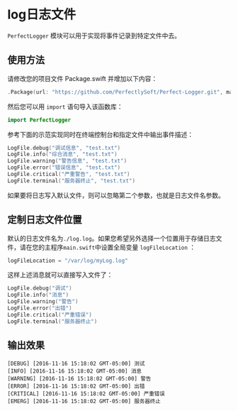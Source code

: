 # log日志文件

`PerfectLogger` 模块可以用于实现将事件记录到特定文件中去。

## 使用方法

请修改您的项目文件 Package.swift 并增加以下内容：

``` swift
.Package(url: "https://github.com/PerfectlySoft/Perfect-Logger.git", majorVersion: 0, minor: 0),
```

然后您可以用 `import` 语句导入该函数库：

``` swift
import PerfectLogger
```

参考下面的示范实现同时在终端控制台和指定文件中输出事件描述：

``` swift
LogFile.debug("调试信息", "test.txt")
LogFile.info("综合消息", "test.txt")
LogFile.warning("警告信息", "test.txt")
LogFile.error("错误信息", "test.txt")
LogFile.critical("严重警告", "test.txt")
LogFile.terminal("服务器终止", "test.txt")
```

如果要将日志写入默认文件，则可以忽略第二个参数，也就是日志文件名参数。

## 定制日志文件位置

默认的日志文件名为`./log.log`。如果您希望另外选择一个位置用于存储日志文件，请在您的主程序`main.swift`中设置全局变量 `logFileLocation` ：

``` swift
logFileLocation = "/var/log/myLog.log"
```

这样上述消息就可以直接写入文件了：

``` swift
LogFile.debug("调试")
LogFile.info("消息")
LogFile.warning("警告")
LogFile.error("出错")
LogFile.critical("严重错误")
LogFile.terminal("服务器终止")
```

## 输出效果

```
[DEBUG] [2016-11-16 15:18:02 GMT-05:00] 测试
[INFO] [2016-11-16 15:18:02 GMT-05:00] 消息
[WARNING] [2016-11-16 15:18:02 GMT-05:00] 警告
[ERROR] [2016-11-16 15:18:02 GMT-05:00] 出错
[CRITICAL] [2016-11-16 15:18:02 GMT-05:00] 严重错误
[EMERG] [2016-11-16 15:18:02 GMT-05:00] 服务器终止
```
